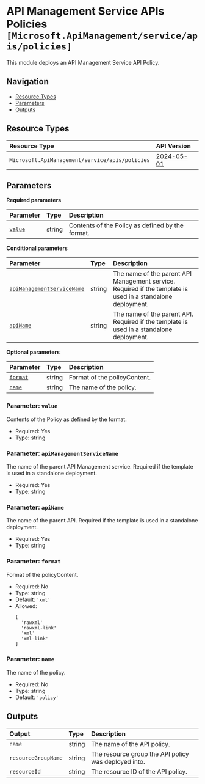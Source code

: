 # API Management Service APIs Policies `[Microsoft.ApiManagement/service/apis/policies]`

This module deploys an API Management Service API Policy.

## Navigation

- [Resource Types](#Resource-Types)
- [Parameters](#Parameters)
- [Outputs](#Outputs)

## Resource Types

| Resource Type | API Version |
| :-- | :-- |
| `Microsoft.ApiManagement/service/apis/policies` | [2024-05-01](https://learn.microsoft.com/en-us/azure/templates/Microsoft.ApiManagement/2024-05-01/service/apis/policies) |

## Parameters

**Required parameters**

| Parameter | Type | Description |
| :-- | :-- | :-- |
| [`value`](#parameter-value) | string | Contents of the Policy as defined by the format. |

**Conditional parameters**

| Parameter | Type | Description |
| :-- | :-- | :-- |
| [`apiManagementServiceName`](#parameter-apimanagementservicename) | string | The name of the parent API Management service. Required if the template is used in a standalone deployment. |
| [`apiName`](#parameter-apiname) | string | The name of the parent API. Required if the template is used in a standalone deployment. |

**Optional parameters**

| Parameter | Type | Description |
| :-- | :-- | :-- |
| [`format`](#parameter-format) | string | Format of the policyContent. |
| [`name`](#parameter-name) | string | The name of the policy. |

### Parameter: `value`

Contents of the Policy as defined by the format.

- Required: Yes
- Type: string

### Parameter: `apiManagementServiceName`

The name of the parent API Management service. Required if the template is used in a standalone deployment.

- Required: Yes
- Type: string

### Parameter: `apiName`

The name of the parent API. Required if the template is used in a standalone deployment.

- Required: Yes
- Type: string

### Parameter: `format`

Format of the policyContent.

- Required: No
- Type: string
- Default: `'xml'`
- Allowed:
  ```Bicep
  [
    'rawxml'
    'rawxml-link'
    'xml'
    'xml-link'
  ]
  ```

### Parameter: `name`

The name of the policy.

- Required: No
- Type: string
- Default: `'policy'`

## Outputs

| Output | Type | Description |
| :-- | :-- | :-- |
| `name` | string | The name of the API policy. |
| `resourceGroupName` | string | The resource group the API policy was deployed into. |
| `resourceId` | string | The resource ID of the API policy. |
